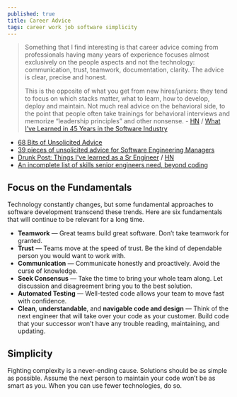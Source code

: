 ```yaml
---
published: true
title: Career Advice
tags: career work job software simplicity
---
```

> Something that I find interesting is that career advice coming from professionals having many years of experience focuses almost exclusively on the people aspects and not the technology: communication, trust, teamwork, documentation, clarity. The advice is clear, precise and honest.
>
> This is the opposite of what you get from new hires/juniors: they tend to focus on which stacks matter, what to learn, how to develop, deploy and maintain. Not much real advice on the behavioral side, to the point that people often take trainings for behavioral interviews and memorize “leadership principles” and other nonsense. - [HN](https://news.ycombinator.com/item?id=25658216) / [What I’ve Learned in 45 Years in the Software Industry](https://www.bti360.com/what-ive-learned-in-45-years-in-the-software-industry/)

- [68 Bits of Unsolicited Advice](https://kk.org/thetechnium/68-bits-of-unsolicited-advice/)
- [39 pieces of unsolicited advice for Software Engineering Managers](https://camunda.com/blog/2020/08/39-pieces-of-unsolicited-advice-for-software-engineering-managers/)
- [Drunk Post: Things I've learned as a Sr Engineer](https://old.reddit.com/r/ExperiencedDevs/comments/nmodyl/drunk_post_things_ive_learned_as_a_sr_engineer/) / [HN](https://news.ycombinator.com/item?id=27333260)
- [An incomplete list of skills senior engineers need, beyond coding](https://skamille.medium.com/an-incomplete-list-of-skills-senior-engineers-need-beyond-coding-8ed4a521b29f)

## Focus on the Fundamentals

Technology constantly changes, but some fundamental approaches to software development transcend these trends. Here are six fundamentals that will continue to be relevant for a long time.

- **Teamwork** — Great teams build great software. Don’t take teamwork for granted.
- **Trust** — Teams move at the speed of trust. Be the kind of dependable person you would want to work with.
- **Communication** — Communicate honestly and proactively. Avoid the curse of knowledge.
- **Seek Consensus** — Take the time to bring your whole team along. Let discussion and disagreement bring you to the best solution.
- **Automated Testing** —  Well-tested code allows your team to move fast with confidence.
- **Clean**, **understandable**, and **navigable code and design** — Think of the next engineer that will take over your code as your customer.  Build code that your successor won’t have any trouble reading, maintaining, and updating.

## Simplicity

Fighting complexity is a never-ending cause. Solutions should be as simple as possible. Assume the next person to maintain your code won’t be as smart as you. When you can use fewer technologies, do so.
